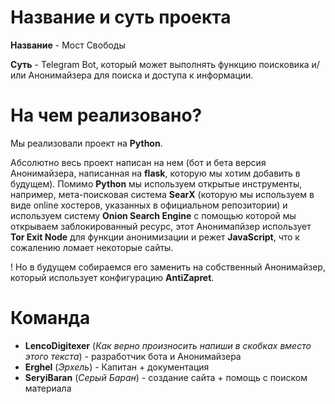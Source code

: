 # Название и суть проекта 
**Название** - Мост Свободы 

**Суть** - Telegram Bot, который может выполнять функцию поисковика и/или Анонимайзера для поиска и доступа к информации.

# На чем реализовано? 
Мы реализовали проект на **Python**. 

Абсолютно весь проект написан на нем (бот и бета версия Анонимайзера, написанная на **flask**, которую мы хотим добавить в будущем). Помимо **Python** мы используем открытые инструменты, например, мета-поисковая система **SearX** (которую мы используем в виде online хостеров, указанных в официальном репозитории) и используем систему **Onion Search Engine** с помощью которой мы открываем заблокированный ресурс, этот Анонимапйзер использует **Tor Exit Node** для функции анонимизации и режет **JavaScript**, что к сожалению ломает некоторые сайты. 

! Но в будущем собираемся его заменить на собственный Анонимайзер, который использует конфигурацию **AntiZapret**. 

# Команда 
- **LencoDigitexer** (*Как верно произносить напиши в скобках вместо этого текста*) - разработчик бота и Анонимайзера 
- **Erghel** (*Эрхель*) - Капитан + документация
- **SeryiBaran** (*Серый Баран*) - создание сайта + помощь с поиском материала 
